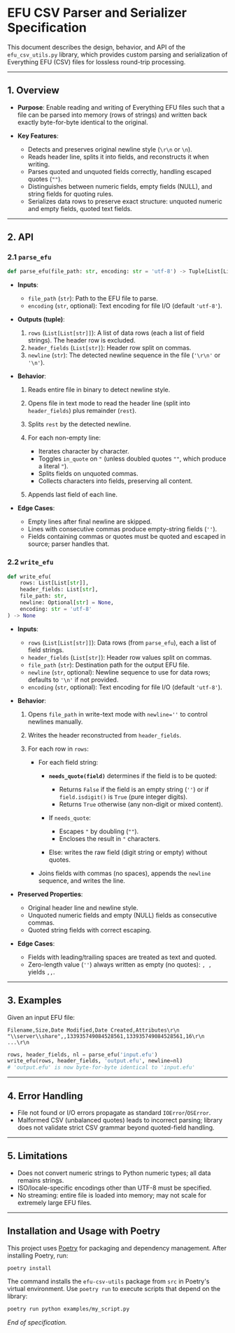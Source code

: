 # EFU CSV Parser and Serializer Specification

This document describes the design, behavior, and API of the `efu_csv_utils.py` library, which provides custom parsing and serialization of Everything EFU (CSV) files for lossless round-trip processing.

---

## 1. Overview

* **Purpose**: Enable reading and writing of Everything EFU files such that a file can be parsed into memory (rows of strings) and written back exactly byte-for-byte identical to the original.
* **Key Features**:

  * Detects and preserves original newline style (`\r\n` or `\n`).
  * Reads header line, splits it into fields, and reconstructs it when writing.
  * Parses quoted and unquoted fields correctly, handling escaped quotes (`""`).
  * Distinguishes between numeric fields, empty fields (NULL), and string fields for quoting rules.
  * Serializes data rows to preserve exact structure: unquoted numeric and empty fields, quoted text fields.

---

## 2. API

### 2.1 `parse_efu`

```python
def parse_efu(file_path: str, encoding: str = 'utf-8') -> Tuple[List[List[str]], str, str]
```

* **Inputs**:

  * `file_path` (`str`): Path to the EFU file to parse.
  * `encoding` (`str`, optional): Text encoding for file I/O (default `'utf-8'`).

* **Outputs (tuple)**:

  1. `rows` (`List[List[str]]`): A list of data rows (each a list of field strings). The header row is excluded.
  2. `header_fields` (`List[str]`): Header row split on commas.
  3. `newline` (`str`): The detected newline sequence in the file (`'\r\n'` or `'\n'`).

* **Behavior**:

  1. Reads entire file in binary to detect newline style.
  2. Opens file in text mode to read the header line (split into `header_fields`) plus remainder (`rest`).
  3. Splits `rest` by the detected newline.
  4. For each non-empty line:

     * Iterates character by character.
     * Toggles `in_quote` on `"` (unless doubled quotes `""`, which produce a literal `"`).
     * Splits fields on unquoted commas.
     * Collects characters into fields, preserving all content.
  5. Appends last field of each line.

* **Edge Cases**:

  * Empty lines after final newline are skipped.
  * Lines with consecutive commas produce empty-string fields (`''`).
  * Fields containing commas or quotes must be quoted and escaped in source; parser handles that.

### 2.2 `write_efu`

```python
def write_efu(
    rows: List[List[str]],
    header_fields: List[str],
    file_path: str,
    newline: Optional[str] = None,
    encoding: str = 'utf-8'
) -> None
```

* **Inputs**:

  * `rows` (`List[List[str]]`): Data rows (from `parse_efu`), each a list of field strings.
  * `header_fields` (`List[str]`): Header row values split on commas.
  * `file_path` (`str`): Destination path for the output EFU file.
  * `newline` (`str`, optional): Newline sequence to use for data rows; defaults to `'\n'` if not provided.
  * `encoding` (`str`, optional): Text encoding for file I/O (default `'utf-8'`).

* **Behavior**:

  1. Opens `file_path` in write-text mode with `newline=''` to control newlines manually.
  2. Writes the header reconstructed from `header_fields`.
  3. For each row in `rows`:

     * For each field string:

       * **`needs_quote(field)`** determines if the field is to be quoted:

         * Returns `False` if the field is an empty string (`''`) or if `field.isdigit()` is `True` (pure integer digits).
         * Returns `True` otherwise (any non-digit or mixed content).
       * If `needs_quote`:

         * Escapes `"` by doubling (`""`).
         * Encloses the result in `"` characters.
       * Else: writes the raw field (digit string or empty) without quotes.
     * Joins fields with commas (no spaces), appends the `newline` sequence, and writes the line.

* **Preserved Properties**:

  * Original header line and newline style.
  * Unquoted numeric fields and empty (NULL) fields as consecutive commas.
  * Quoted string fields with correct escaping.

* **Edge Cases**:

  * Fields with leading/trailing spaces are treated as text and quoted.
  * Zero-length value (`''`) always written as empty (no quotes): `, ,` yields `,,`.

---

## 3. Examples

Given an input EFU file:

```
Filename,Size,Date Modified,Date Created,Attributes\r\n
"\\server\\share",,133935749084528561,133935749084528561,16\r\n
...\r\n
```

```python
rows, header_fields, nl = parse_efu('input.efu')
write_efu(rows, header_fields, 'output.efu', newline=nl)
# 'output.efu' is now byte-for-byte identical to 'input.efu'
```

---

## 4. Error Handling

* File not found or I/O errors propagate as standard `IOError`/`OSError`.
* Malformed CSV (unbalanced quotes) leads to incorrect parsing; library does not validate strict CSV grammar beyond quoted-field handling.

---

## 5. Limitations

* Does not convert numeric strings to Python numeric types; all data remains strings.
* ISO/locale-specific encodings other than UTF-8 must be specified.
* No streaming: entire file is loaded into memory; may not scale for extremely large EFU files.

---
## Installation and Usage with Poetry

This project uses [Poetry](https://python-poetry.org/) for packaging and dependency management. After installing Poetry, run:

```bash
poetry install
```

The command installs the `efu-csv-utils` package from `src` in Poetry's virtual environment. Use `poetry run` to execute scripts that depend on the library:

```bash
poetry run python examples/my_script.py
```

*End of specification.*

